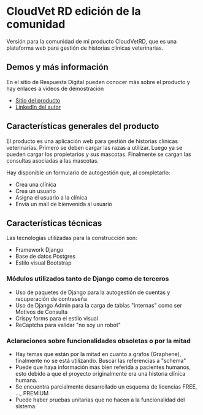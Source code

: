 # CloudVet RD edición de la comunidad
Versión para la comunidad de mi producto CloudVetRD, que es una plataforma web para gestión de historias clínicas veterinarias.

## Demos y más información
En el sitio de Respuesta Digital pueden conocer más sobre el producto y hay enlaces a videos de demostración

- [Sitio del producto](https://www.respuestadigital.com.ar/#seccion_cloudvet)
- [LinkedIn del autor](https://www.linkedin.com/in/maralefer/)

## Características generales del producto
El producto es una aplicación web para gestión de historias clínicas veterinarias.
Primero se deben cargar las razas a utilizar.
Luego ya se pueden cargar los propietarios y sus mascotas.
Finalmente se cargan las consultas asociadas a las mascotas.

Hay disponible un formulario de autogestión que, al completarlo:
- Crea una clínica
- Crea un usuario
- Asigna el usuario a la clínica
- Envía un mail de bienvenida al usuario

## Características técnicas
Las tecnologías utilizadas para la construcción son:
- Framework Django
- Base de datos Postgres
- Estilo visual Bootstrap

### Módulos utilizados tanto de Django como de terceros
- Uso de paquetes de Django para la autogestión de cuentas y recuperación de contraseña
- Uso de Django Admin para la carga de tablas "internas" como ser Motivos de Consulta
- Crispy forms para el estilo visual
- ReCaptcha para validar "no soy un robot"

### Aclaraciones sobre funcionalidades obsoletas o por la mitad
- Hay temas que están por la mitad en cuanto a grafos (Graphene), finalmente no se está utilizando. Buscar las referencias a "schema"
- Puede que haya información más bien referida a pacientes humanos, esto debido a que el proyecto originalmente era una historia clínica humana.
- Se encuentra parcialmente desarrollado un esquema de licencias FREE, ..., PREMIUM
- Puede haber pruebas unitarias que no hacen a la funcionalidad del sistema.



